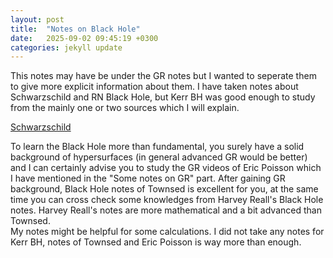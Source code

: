```yaml
---
layout: post
title:  "Notes on Black Hole"
date:   2025-09-02 09:45:19 +0300
categories: jekyll update
---
```

This notes may have be under the GR notes but I wanted to seperate them to give more explicit information about them.
I have taken notes about Schwarzschild and RN Black Hole, but Kerr BH was good enough to study from the mainly one or two sources which I will explain. <br>

[Schwarzschild](/assets/files/sch1.pdf)<br>


To learn the Black Hole more than fundamental, you surely have a solid background of hypersurfaces (in general advanced GR would be better) and I can certainly advise you to study the GR videos of Eric Poisson which I have mentioned in the "Some notes on GR" part. After gaining GR background, Black Hole notes of Townsed is excellent for you, at the same time you can cross check some knowledges from Harvey Reall's Black Hole notes. Harvey Reall's notes are more mathematical and a bit advanced than Townsed.<br>
My notes might be helpful for some calculations. I did not take any notes for Kerr BH, notes of Townsed and Eric Poisson is way more than enough.